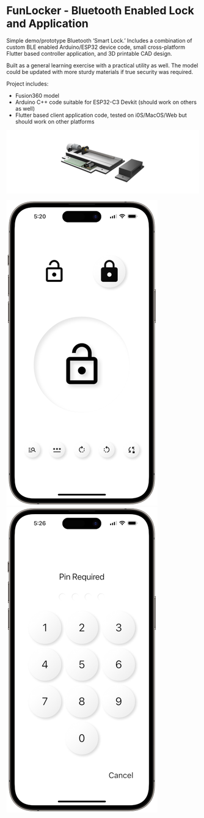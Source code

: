 # FunLocker - Bluetooth Enabled Lock and Application

Simple demo/prototype Bluetooth ‘Smart Lock.’ Includes a combination of custom BLE enabled Arduino/ESP32 device code, small cross-platform Flutter based controller application, and 3D printable CAD design.

Built as a general learning exercise with a practical utility as well. The model could be updated with more sturdy materials if true security was required.

Project includes:

- Fusion360 model
- Arduino C++ code suitable for ESP32-C3 Devkit (should work on others as well)
- Flutter based client application code, tested on i0S/MacOS/Web but should work on other platforms

![Locking Mechanism Model](./model/funlocker_prototype.png "Locking Mechanism Model")


![Demo Application](./app/funlocker/screenshots/device_control_portrait_ios.png "Demo Application Screenshot")
![Demo Application](./app/funlocker/screenshots/keyboard_portrait_ios.png "Demo Application Screenshot")
